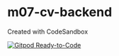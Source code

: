 # m07-cv-backend
Created with CodeSandbox


[![Gitpod Ready-to-Code](https://img.shields.io/badge/Gitpod-Ready--to--Code-blue?logo=gitpod)](https://gitpod.io/#https://github.com/marcopeg-dev/m07-cv-backend) 

